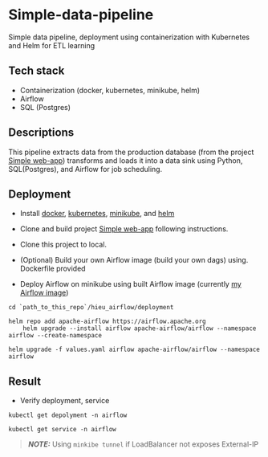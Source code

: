 # Simple-data-pipeline
Simple data pipeline, deployment using containerization with Kubernetes and Helm for ETL learning

## Tech stack
- Containerization (docker, kubernetes, minikube, helm)
- Airflow
- SQL (Postgres)

## Descriptions
This pipeline extracts data from the production database (from the project [Simple web-app](https://github.com/hieuung/Simple-web-app)) transforms and loads it into a data sink using Python, SQL(Postgres), and Airflow for job scheduling.

## Deployment
- Install [docker](https://docs.docker.com/engine/install/ubuntu/), [kubernetes](https://kubernetes.io/docs/tasks/tools/), [minikube](https://minikube.sigs.k8s.io/docs/start/), and [helm](https://helm.sh/docs/intro/install/)

- Clone and build project [Simple web-app](https://github.com/hieuung/Simple-web-app) following instructions.

- Clone this project to local.

- (Optional) Build your own Airflow image (build your own dags) using. Dockerfile provided

- Deploy Airflow on minikube using built Airflow image (currently [my Airflow image](https://hub.docker.com/repository/docker/hieuung/dags/general))
```
cd `path_to_this_repo`/hieu_airflow/deployment

helm repo add apache-airflow https://airflow.apache.org
    helm upgrade --install airflow apache-airflow/airflow --namespace airflow --create-namespace

helm upgrade -f values.yaml airflow apache-airflow/airflow --namespace airflow
```

## Result
- Verify deployment, service
```
kubectl get depolyment -n airflow
```

```
kubectl get service -n airflow
```

> **_NOTE:_**  Using ```minkibe tunnel``` if LoadBalancer not exposes External-IP
